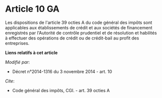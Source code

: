 # Article 10 GA

Les dispositions de l'article 39 octies A du code général des impôts sont applicables   aux établissements de crédit et aux
sociétés de financement enregistrés par l'Autorité de contrôle prudentiel et de résolution et habilités à effectuer des
opérations de crédit ou de crédit-bail au profit des entreprises.

**Liens relatifs à cet article**

_Modifié par_:

  - Décret n°2014-1316 du 3 novembre 2014 - art. 10

_Cite_:

  - Code général des impôts, CGI. - art. 39 octies A
